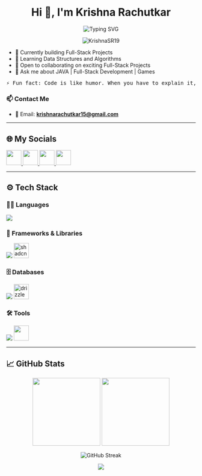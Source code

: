 <h1 align="center">Hi 👋, I'm Krishna Rachutkar</h1>

<p align="center">
  <img src="https://readme-typing-svg.herokuapp.com?font=Fira+Code&weight=600&size=22&pause=1000&color=00ADB5&center=true&vCenter=true&width=435&lines=Full+Stack+Developer+%F0%9F%92%BB;DSA+%F0%9F%93%96;Electronics+%2B+Code+%3D+%E2%9D%A4%EF%B8%8F" alt="Typing SVG" />
</p>

<p align="center">
  <img src="https://komarev.com/ghpvc/?username=KrishnaSR19&label=Profile%20views&color=0e75b6&style=flat" alt="KrishnaSR19" />
</p>



- 🔭 Currently building Full-Stack Projects  
- 🌱 Learning Data Structures and Algorithms  
- 🤝 Open to collaborating on exciting Full-Stack Projects  
- 💬 Ask me about JAVA | Full-Stack Development | Games


<pre>⚡ Fun fact: Code is like humor. When you have to explain it, it’s bad. </pre>


### 📫 Contact Me

- 📩 Email: **krishnarachutkar15@gmail.com**

---
## 🌐 My Socials

<p>
  <a href="https://www.linkedin.com/in/krishnkant-rachutkar-072a4b22a" target="_blank">
    <img src="https://skillicons.dev/icons?i=linkedin" height="40"/>
  </a>
  
  <a href="https://www.instagram.com/krishna_r19" target="_blank">
    <img src="https://skillicons.dev/icons?i=instagram" height="40"/>
  </a>
  <a href="https://x.com/krishna_r36" target="_blank">
    <img src="https://skillicons.dev/icons?i=twitter" height="40"/>
  </a>

  <a href="https://discordapp.com/users/1089331448575688785" target="_blank">
    <img src="https://skillicons.dev/icons?i=discord" height="40"/>
  </a>
</p>


---

## ⚙️ Tech Stack

### 👨‍💻 Languages
<p>
  <img src="https://skillicons.dev/icons?i=java,cpp,js,ts,python,html,css" />
</p>

### 🧩 Frameworks & Libraries
<p>
  <img src="https://skillicons.dev/icons?i=nextjs,react,nodejs,express,tailwind" />
  <img src="https://avatars.githubusercontent.com/u/139895814?s=200&v=4" alt="shadcn" width="40"/>
</p>

### 🗄️ Databases
<p>
  <img src="https://skillicons.dev/icons?i=mysql,mongodb,firebase,postgres" />
  <img src="https://avatars.githubusercontent.com/u/131260848?s=200&v=4" alt="drizzle" width="40"/>
</p>

### 🛠️ Tools
<p>
  <img src="https://skillicons.dev/icons?i=figma,git,github,postman" />
  <img src="https://cdn.worldvectorlogo.com/logos/arduino-1.svg" width="40"/>
</p>

---

## 📈 GitHub Stats

<p align="center">
  <img src="https://github-readme-stats.vercel.app/api?username=KrishnaSR19&show_icons=true&theme=radical" height="180"/>
  <img src="https://github-readme-stats.vercel.app/api/top-langs/?username=KrishnaSR19&layout=compact&theme=radical" height="180"/>
</p>



<p align="center">
  <img src="https://github-readme-streak-stats.herokuapp.com/?user=KrishnaSR19&theme=radical" alt="GitHub Streak"/>
</p>



<p align="center">
  <img src="https://github-readme-activity-graph.vercel.app/graph?username=KrishnaSR19&theme=react-dark" />
</p>


